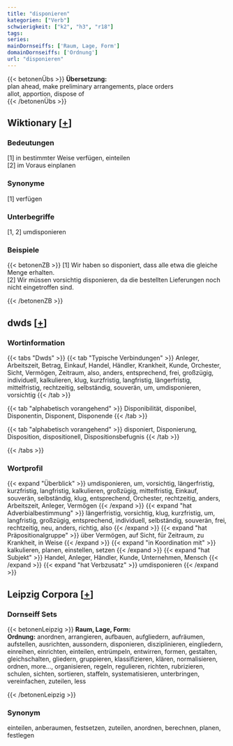 ```yaml
---
title: "disponieren"
kategorien: ["Verb"]
schwierigkeit: ["k2", "h3", "r18"]
tags:
series:
mainDornseiffs: ['Raum, Lage, Form']
domainDornseiffs: ['Ordnung']
url: "disponieren"
---
```


{{< betonenÜbs >}}
**Übersetzung:**  
plan ahead, make preliminary arrangements, place orders  
allot, apportion, dispose of  
{{< /betonenÜbs >}}

## Wiktionary [[+](https://de.wiktionary.org/wiki/disponieren)]

### Bedeutungen
[1] in bestimmter Weise verfügen, einteilen  
[2] im Voraus einplanen  

### Synonyme
[1] verfügen  

### Unterbegriffe
[1, 2] umdisponieren  

### Beispiele
{{< betonenZB >}}
[1] Wir haben so disponiert, dass alle etwa die gleiche Menge erhalten.  
[2] Wir müssen vorsichtig disponieren, da die bestellten Lieferungen noch nicht eingetroffen sind.  

{{< /betonenZB >}}


## dwds [[+](https://www.dwds.de/wb/disponieren)]

### Wortinformation
{{< tabs "Dwds" >}}
{{< tab "Typische Verbindungen" >}}
Anleger, Arbeitszeit, Betrag, Einkauf, Handel, Händler, Krankheit, Kunde, Orchester, Sicht, Vermögen, Zeitraum, also, anders, entsprechend, frei, großzügig, individuell, kalkulieren, klug, kurzfristig, langfristig, längerfristig, mittelfristig, rechtzeitig, selbständig, souverän, um, umdisponieren, vorsichtig
{{< /tab >}}

{{< tab "alphabetisch vorangehend" >}}
Disponibilität, disponibel, Disponentin, Disponent, Disponende
{{< /tab >}}

{{< tab "alphabetisch vorangehend" >}}
disponiert, Disponierung, Disposition, dispositionell, Dispositionsbefugnis
{{< /tab >}}

{{< /tabs >}}

### Wortprofil
{{< expand "Überblick" >}} umdisponieren, um, vorsichtig, längerfristig, kurzfristig, langfristig, kalkulieren, großzügig, mittelfristig, Einkauf, souverän, selbständig, klug, entsprechend, Orchester, rechtzeitig, anders, Arbeitszeit, Anleger, Vermögen {{< /expand >}}
{{< expand "hat Adverbialbestimmung" >}} längerfristig, vorsichtig, klug, kurzfristig, um, langfristig, großzügig, entsprechend, individuell, selbständig, souverän, frei, rechtzeitig, neu, anders, richtig, also {{< /expand >}}
{{< expand "hat Präpositionalgruppe" >}} über Vermögen, auf Sicht, für Zeitraum, zu Krankheit, in Weise {{< /expand >}}
{{< expand "in Koordination mit" >}} kalkulieren, planen, einstellen, setzen {{< /expand >}}
{{< expand "hat Subjekt" >}} Handel, Anleger, Händler, Kunde, Unternehmen, Mensch {{< /expand >}}
{{< expand "hat Verbzusatz" >}} umdisponieren {{< /expand >}}

## Leipzig Corpora [[+](https://corpora.uni-leipzig.de/en/res?word=disponieren&corpusId=deu_newscrawl-public_2018)]

### Dornseiff Sets
{{< betonenLeipzig >}}
**Raum, Lage, Form:**  
**Ordnung:** anordnen, arrangieren, aufbauen, aufgliedern, aufräumen, aufstellen, ausrichten, aussondern, disponieren, disziplinieren, eingliedern, einreihen, einrichten, einteilen, entrümpeln, entwirren, formen, gestalten, gleichschalten, gliedern, gruppieren, klassifizieren, klären, normalisieren, ordnen, more..., organisieren, regeln, regulieren, richten, rubrizieren, schulen, sichten, sortieren, staffeln, systematisieren, unterbringen, vereinfachen, zuteilen, less  

{{< /betonenLeipzig >}}

### Synonym
einteilen, anberaumen, festsetzen, zuteilen, anordnen, berechnen, planen, festlegen

